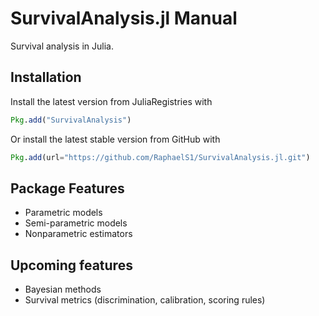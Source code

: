 # SurvivalAnalysis.jl Manual

Survival analysis in Julia.

## Installation

Install the latest version from JuliaRegistries with

```julia
Pkg.add("SurvivalAnalysis")
```

Or install the latest stable version from GitHub with

```julia
Pkg.add(url="https://github.com/RaphaelS1/SurvivalAnalysis.jl.git")
```

## Package Features
- Parametric models
- Semi-parametric models
- Nonparametric estimators

## Upcoming features
- Bayesian methods
- Survival metrics (discrimination, calibration, scoring rules)
